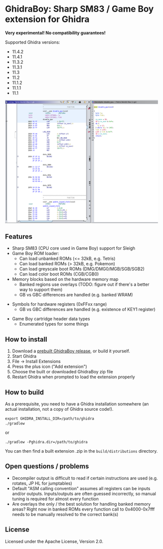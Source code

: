 # GhidraBoy: Sharp SM83 / Game Boy extension for Ghidra

**Very experimental! No compatibility guarantees!**

Supported Ghidra versions:

- 11.4.2
- 11.4.1
- 11.3.2
- 11.3.1
- 11.3
- 11.2
- 11.1.2
- 11.1.1
- 11.1

![Tetris disassembly](screenshot.png)

## Features

* Sharp SM83 (CPU core used in Game Boy) support for Sleigh
* Game Boy ROM loader:
  - Can load unbanked ROMs (&lt;= 32kB, e.g. Tetris)
  - Can load banked ROMs (&gt; 32kB, e.g. Pokemon)
  - Can load greyscale boot ROMs (DMG/DMG0/MGB/SGB/SGB2)
  - Can load color boot ROMs (CGB/CGB0)
* Memory blocks based on the hardware memory map
  - Banked regions use overlays (TODO: figure out if there's a better way to
    support them)
  - GB vs GBC differences are handled (e.g. banked WRAM)
- Symbols for hardware registers (0xFFxx range)
  - GB vs GBC differences are handled (e.g. existence of KEY1 register)
* Game Boy cartridge header data types
  - Enumerated types for some things

## How to install

1. Download a [prebuilt GhidraBoy release](https://github.com/Gekkio/GhidraBoy/releases), or build it yourself.
2. Start Ghidra
3. File -> Install Extensions
4. Press the plus icon ("Add extension")
5. Choose the built or downloaded GhidraBoy zip file
6. Restart Ghidra when prompted to load the extension properly

## How to build

As a prerequisite, you need to have a Ghidra installation somewhere (an actual
installation, not a copy of Ghidra source code!).

```
export GHIDRA_INSTALL_DIR=/path/to/ghidra
./gradlew
```

or

```
./gradlew -Pghidra.dir=/path/to/ghidra
```

You can then find a built extension .zip in the `build/distributions` directory.

## Open questions / problems

- Decompiler output is difficult to read if certain instructions are used (e.g.
  rotates, JP HL for jumptables)
- Default "ASM calling convention" assumes all registers can be inputs and/or
  outputs. Inputs/outputs are often guessed incorrectly, so manual tuning is
  required for almost every function
- Are overlays the only / the best solution for handling banked memory areas?
  Right now in banked ROMs every function call to 0x4000-0x7fff needs to be
  manually resolved to the correct bank(s)

## License

Licensed under the Apache License, Version 2.0.
